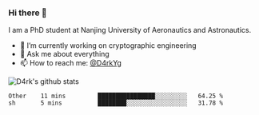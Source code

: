### Hi there 👋

I am a PhD student at Nanjing University of Aeronautics and Astronautics.

- 🔭 I’m currently working on cryptographic engineering
- 💬 Ask me about everything
- 📫 How to reach me: [@D4rkYg](https://twitter.com/D4rkYg)

![D4rk's github stats](https://github-readme-stats.vercel.app/api?username=dd4rk&show_icons=true&title_color=fff&icon_color=79ff97&text_color=9f9f9f&bg_color=151515)

<!--START_SECTION:waka-->
```text
Other    11 mins         ████████████████░░░░░░░░░   64.25 % 
sh       5 mins          ████████░░░░░░░░░░░░░░░░░   31.78 % 
```
<!--END_SECTION:waka-->
